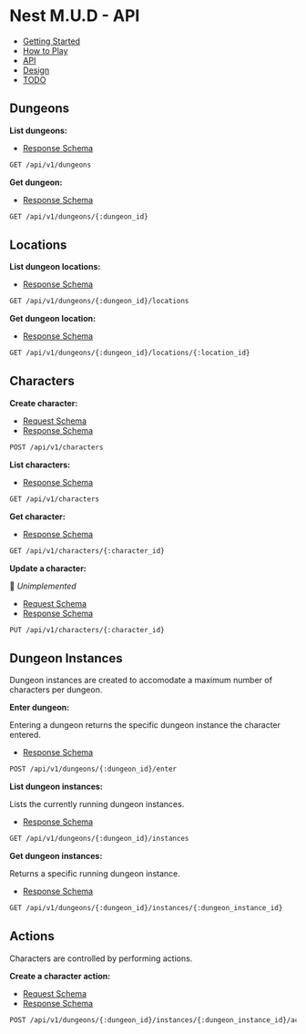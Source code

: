 # Nest M.U.D - API

- [Getting Started](README.md)
- [How to Play](README-HOWTOPLAY.md)
- [API](README-API.md)
- [Design](README-DESIGN.md)
- [TODO](README-TODO.md)

## Dungeons

**List dungeons:**

- [Response Schema](backend/schema/docs/dungeon/response.schema.json)

```bash
GET /api/v1/dungeons
```

**Get dungeon:**

- [Response Schema](backend/schema/docs/dungeon/response.schema.json)

```bash
GET /api/v1/dungeons/{:dungeon_id}
```

## Locations

**List dungeon locations:**

- [Response Schema](backend/schema/docs/location/response.schema.json)

```bash
GET /api/v1/dungeons/{:dungeon_id}/locations
```

**Get dungeon location:**

- [Response Schema](backend/schema/docs/location/response.schema.json)

```bash
GET /api/v1/dungeons/{:dungeon_id}/locations/{:location_id}
```

## Characters

**Create character:**

- [Request Schema](backend/schema/docs/character/create.request.schema.json)
- [Response Schema](backend/schema/docs/character/response.schema.json)

```bash
POST /api/v1/characters
```

**List characters:**

- [Response Schema](backend/schema/docs/character/response.schema.json)

```bash
GET /api/v1/characters
```

**Get character:**

- [Response Schema](backend/schema/docs/character/response.schema.json)

```bash
GET /api/v1/characters/{:character_id}
```

**Update a character:**

📝 _Unimplemented_

- [Request Schema](backend/schema/docs/character/response.schema.json)
- [Response Schema](backend/schema/docs/character/response.schema.json)

```bash
PUT /api/v1/characters/{:character_id}
```

## Dungeon Instances

Dungeon instances are created to accomodate a maximum number of characters per dungeon.

**Enter dungeon:**

Entering a dungeon returns the specific dungeon instance the character entered.

- [Response Schema](backend/schema/docs/dungeoninstance/response.schema.json)

```bash
POST /api/v1/dungeons/{:dungeon_id}/enter
```

**List dungeon instances:**

Lists the currently running dungeon instances.

- [Response Schema](backend/schema/docs/dungeoninstance/response.schema.json)

```bash
GET /api/v1/dungeons/{:dungeon_id}/instances
```

**Get dungeon instances:**

Returns a specific running dungeon instance.

- [Response Schema](backend/schema/docs/dungeoninstance/response.schema.json)

```bash
GET /api/v1/dungeons/{:dungeon_id}/instances/{:dungeon_instance_id}
```

## Actions

Characters are controlled by performing actions.

**Create a character action:**

- [Request Schema](backend/schema/docs/action/create.request.schema.json)
- [Response Schema](backend/schema/docs/action/response.schema.json)

```bash
POST /api/v1/dungeons/{:dungeon_id}/instances/{:dungeon_instance_id}/actions
```
